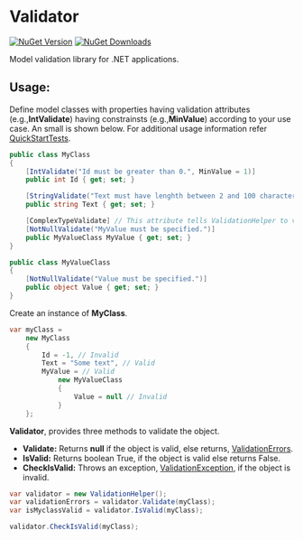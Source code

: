 # Validator

[![NuGet Version](http://img.shields.io/nuget/v/Agero.Core.Validator.svg?style=flat)](https://www.nuget.org/packages/Agero.Core.Validator/) 
[![NuGet Downloads](http://img.shields.io/nuget/dt/Agero.Core.Validator.svg?style=flat)](https://www.nuget.org/packages/Agero.Core.Validator/)

Model validation library for .NET applications.

## Usage:

Define model classes with properties having validation attributes (e.g.,**IntValidate**) having constrainsts (e.g.,**MinValue**) according to your use case. An small is shown below. For additional usage information refer [QuickStartTests](./Agero.Core.Validator.Tests/QuickStartTests.cs).

```csharp
public class MyClass
{
    [IntValidate("Id must be greater than 0.", MinValue = 1)]
    public int Id { get; set; }

    [StringValidate("Text must have lenghth between 2 and 100 characters.", MinLength = 2, MaxLength = 100)]
    public string Text { get; set; }

    [ComplexTypeValidate] // This attribute tells ValidationHelper to validate MyValueClass object
    [NotNullValidate("MyValue must be specified.")]
    public MyValueClass MyValue { get; set; }
}

public class MyValueClass
{
    [NotNullValidate("Value must be specified.")]
    public object Value { get; set; }
}
```

Create an instance of **MyClass**.
```csharp
var myClass =
    new MyClass
    {
        Id = -1, // Invalid
        Text = "Some text", // Valid
        MyValue = // Valid
            new MyValueClass
            {
                Value = null // Invalid
            }
    };
```

**Validator**, provides three methods to validate the object. 

* **Validate:** Returns **null** if the object is valid, else returns, [ValidationErrors](./Agero.Core.Validator/ValidationErrors.cs).
* **IsValid:** Returns boolean True, if the object is valid else returns False.
* **CheckIsValid:** Throws an exception, [ValidationException](./Agero.Core.Validator/ValidationException.cs), if the object is invalid.

```csharp
var validator = new ValidationHelper();
var validationErrors = validator.Validate(myClass);
var isMyclassValid = validator.IsValid(myClass);

validator.CheckIsValid(myClass);
```